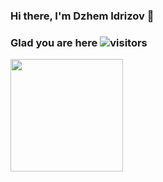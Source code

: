 ### Hi there, I'm Dzhem Idrizov :wave:

### Glad you are here ![visitors](https://visitor-badge.laobi.icu/badge?page_id=idrizovdjem)

<img height="180em" src="https://github-readme-stats.vercel.app/api?username=idrizovdjem&show_icons=true&hide_border=true&&count_private=true&include_all_commits=true" />
